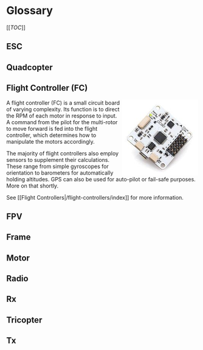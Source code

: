 # Glossary

[[_TOC_]]

## ESC

## Quadcopter

## Flight Controller (FC)

<img src="/glossary/flight-controller-generic.jpg" align="right" /> A flight controller (FC) is a small circuit board of varying complexity. Its function is to direct the RPM of each motor in response to input. A command from the pilot for the multi-rotor to move forward is fed into the flight controller, which determines how to manipulate the motors accordingly.

The majority of flight controllers also employ sensors to supplement their calculations. These range from simple gyroscopes for orientation to barometers for automatically holding altitudes. GPS can also be used for auto-pilot or fail-safe purposes. More on that shortly.

See [[Flight Controllers|/flight-controllers/index]] for more information.

## FPV

## Frame

## Motor

## Radio

## Rx

## Tricopter

## Tx
